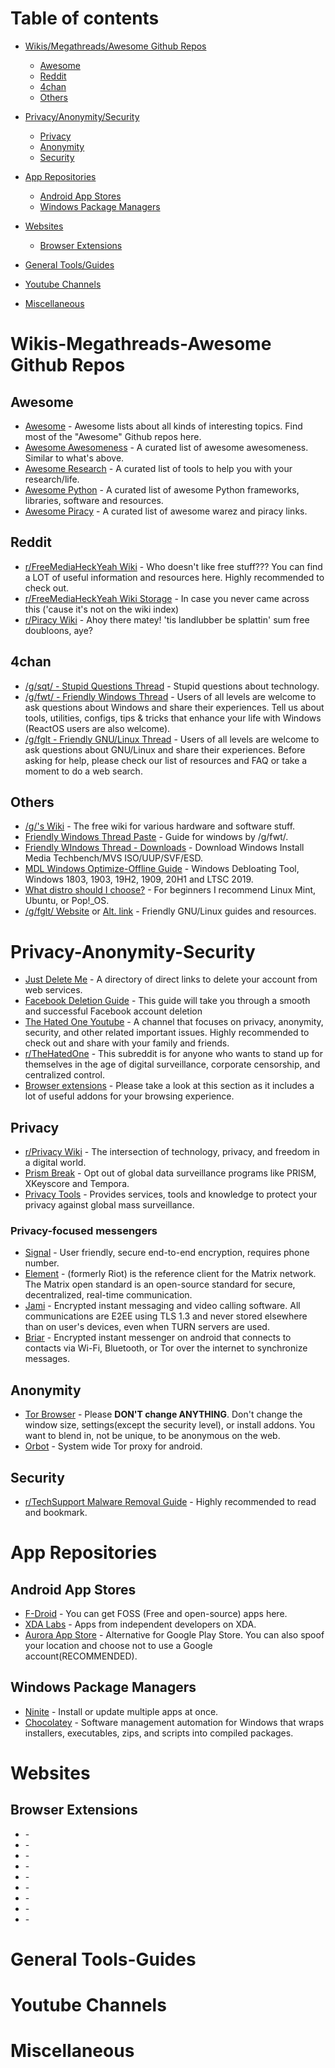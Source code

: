 Table of contents
=================

<!--ts-->
* [Wikis/Megathreads/Awesome Github Repos](#wikis-megathreads-awesome-github-repos)
  * [Awesome](#awesome)
  * [Reddit](#reddit)
  * [4chan](#4chan)
  * [Others](#others)

  
* [Privacy/Anonymity/Security](#privacy-anonymity-security)
  * [Privacy](#privacy)
  * [Anonymity](#anonymity)
  * [Security](#security)
  
* [App Repositories](#app-repositories)
  * [Android App Stores](#android-app-stores)
  * [Windows Package Managers](#windows-package-managers)
  
* [Websites](#websites)
  * [Browser Extensions](#browser-extensions)

* [General Tools/Guides](#general-tools-guides)

* [Youtube Channels](#youtube-channels)

* [Miscellaneous](#miscellaneous)
<!--te-->


# Wikis-Megathreads-Awesome Github Repos

## Awesome
  * [Awesome](https://github.com/sindresorhus/awesome) - Awesome lists about all kinds of interesting topics. Find most of the "Awesome" Github repos here.
  * [Awesome Awesomeness](https://github.com/bayandin/awesome-awesomeness) - A curated list of awesome awesomeness. Similar to what's above.
  * [Awesome Research](https://github.com/emptymalei/awesome-research) - A curated list of tools to help you with your research/life.
  * [Awesome Python](https://github.com/vinta/awesome-python) - A curated list of awesome Python frameworks, libraries, software and resources.
  * [Awesome Piracy](https://github.com/Igglybuff/awesome-piracy) - A curated list of awesome warez and piracy links.
  
## Reddit
  * [r/FreeMediaHeckYeah Wiki](https://www.reddit.com/r/freemediaheckyeah/wiki) - Who doesn't like free stuff??? You can find a LOT of useful information and resources here. Highly recommended to check out.
  * [r/FreeMediaHeckYeah Wiki Storage](https://www.reddit.com/r/freemediaheckyeah/wiki/storage) - In case you never came across this ('cause it's not on the wiki index)
  * [r/Piracy Wiki](https://reddit.com/r/piracy/wiki/index) - Ahoy there matey! 'tis landlubber be splattin' sum free doubloons, aye?
  
## 4chan
  * [/g/sqt/ - Stupid Questions Thread](https://boards.4channel.org/g/#s=sqt) - Stupid questions about technology.
  * [/g/fwt/ - Friendly Windows Thread](https://boards.4channel.org/g/#s=fwt) - Users of all levels are welcome to ask questions about Windows and share their experiences. Tell us about tools, utilities, configs, tips & tricks that enhance your life with Windows (ReactOS users are also welcome).
  * [/g/fglt - Friendly GNU/Linux Thread](https://boards.4channel.org/g/#s=fglt) - Users of all levels are welcome to ask questions about GNU/Linux and share their experiences. Before asking for help, please check our list of resources and FAQ or take a moment to do a web search.

   
## Others
  * [/g/'s Wiki](https://wiki.installgentoo.com/wiki/Main_Page) - The free wiki for various hardware and software stuff.
  * [Friendly Windows Thread Paste](https://rentry.co/fwt) - Guide for windows by /g/fwt/.
  * [Friendly WIndows Thread - Downloads](https://rentry.co/fwtdwnl) - Download Windows Install Media Techbench/MVS ISO/UUP/SVF/ESD.
  * [MDL Windows Optimize-Offline Guide](https://rentry.co/mdl-optimize-guide) - Windows Debloating Tool, Windows 1803, 1903, 19H2, 1909, 20H1 and LTSC 2019.
  * [What distro should I choose?](https://wiki.installgentoo.com/index.php/Babbies_First_Linux) - For beginners I recommend Linux Mint, Ubuntu, or Pop!_OS.
  * [/g/fglt/ Website](https://fglt.nl) or [Alt. link](https://p.teknik.io/wJ9Zy) - Friendly GNU/Linux guides and resources.
  
  
  
# Privacy-Anonymity-Security
 * [Just Delete Me](https://justdeleteme.xyz) - A directory of direct links to delete your account from web services.
 * [Facebook Deletion Guide](https://deletefacebook.com/guide/) - This guide will take you through a smooth and successful Facebook account deletion
 * [The Hated One Youtube](https://www.youtube.com/channel/UCjr2bPAyPV7t35MvcgT3W8Q) - A channel that focuses on privacy, anonymity, security, and other related important issues. Highly recommended to check out and share with your family and friends.
 * [r/TheHatedOne](https://www.reddit.com/r/thehatedone/) - This subreddit is for anyone who wants to stand up for themselves in the age of digital surveillance, corporate censorship, and centralized control.
 * [Browser extensions](#browser-extensions) - Please take a look at this section as it includes a lot of useful addons for your browsing experience.
 
## Privacy
   * [r/Privacy Wiki](https://www.reddit.com/r/privacy/wiki/index) - The intersection of technology, privacy, and freedom in a digital world. 
   * [Prism Break](https://prism-break.org) - Opt out of global data surveillance programs like PRISM, XKeyscore and Tempora.
   * [Privacy Tools](https://privacytools.io) - Provides services, tools and knowledge to protect your privacy against global mass surveillance.
   
### Privacy-focused messengers
   * [Signal](https://signal.org/download/) - User friendly, secure end-to-end encryption, requires phone number.
   * [Element](https://element.io/get-started/) - (formerly Riot) is the reference client for the Matrix network. The Matrix open standard is an open-source standard for secure, decentralized, real-time communication.
   * [Jami](https://jami.net/download/) - Encrypted instant messaging and video calling software. All communications are E2EE using TLS 1.3 and never stored elsewhere than on user's devices, even when TURN servers are used. 
   * [Briar](https://briarproject.org/download-briar/) - Encrypted instant messenger on android that connects to contacts via Wi-Fi, Bluetooth, or Tor over the internet to synchronize messages.

## Anonymity
  * [Tor Browser](https://www.torproject.org/download/) - Please **DON'T change ANYTHING**. Don't change the window size, settings(except the security level), or install addons. You want to blend in, not be unique, to be anonymous on the web.
  * [Orbot](https://guardianproject.info/apps/org.torproject.android/) - System wide Tor proxy for android.
  
## Security
  * [r/TechSupport Malware Removal Guide](https://www.reddit.com/r/techsupport/comments/33evdi/suggested_reading_official_malware_removal_guide/) - Highly recommended to read and bookmark.
  
  
# App Repositories
  
## Android App Stores
  * [F-Droid](https://www.f-droid.org) - You can get FOSS (Free and open-source) apps here.
  * [XDA Labs](https://labs.xda-developers.com) - Apps from independent developers on XDA.
  * [Aurora App Store](https://f-droid.org/en/packages/com.aurora.store/) - Alternative for Google Play Store. You can also spoof your location and choose not to use a Google account(RECOMMENDED).
  
## Windows Package Managers
  * [Ninite](https://ninite.com) - Install or update multiple apps at once.
  * [Chocolatey](https://chocolatey.org/install) - Software management automation for Windows that wraps installers, executables, zips, and scripts into compiled packages. 


# Websites
## Browser Extensions
  * []() - 
  * []() - 
  * []() - 
  * []() - 
  * []() - 
  * []() - 
  * []() - 
  * []() - 
  * []() - 

# General Tools-Guides


# Youtube Channels


# Miscellaneous
